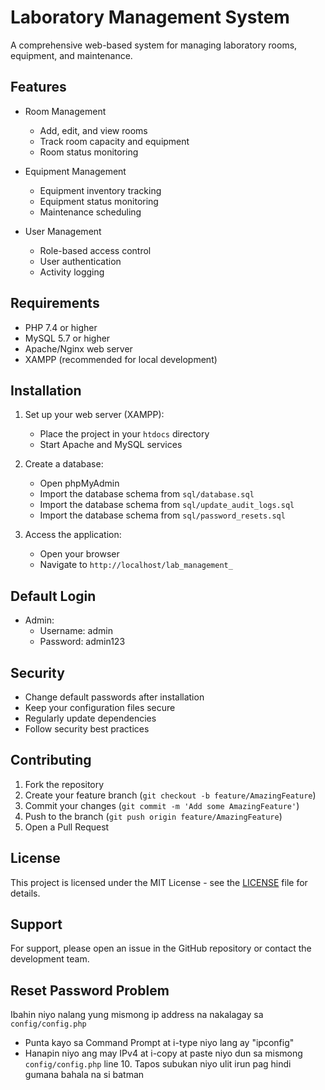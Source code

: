 # Laboratory Management System

A comprehensive web-based system for managing laboratory rooms, equipment, and maintenance.

## Features

- Room Management
  - Add, edit, and view rooms
  - Track room capacity and equipment
  - Room status monitoring

- Equipment Management
  - Equipment inventory tracking
  - Equipment status monitoring
  - Maintenance scheduling

- User Management
  - Role-based access control
  - User authentication
  - Activity logging

## Requirements

- PHP 7.4 or higher
- MySQL 5.7 or higher
- Apache/Nginx web server
- XAMPP (recommended for local development)

## Installation

1. Set up your web server (XAMPP):
   - Place the project in your `htdocs` directory
   - Start Apache and MySQL services

2. Create a database:
   - Open phpMyAdmin
   - Import the database schema from `sql/database.sql`
   - Import the database schema from `sql/update_audit_logs.sql`
   - Import the database schema from `sql/password_resets.sql`

3. Access the application:
   - Open your browser
   - Navigate to `http://localhost/lab_management_`

## Default Login

- Admin:
  - Username: admin
  - Password: admin123

## Security

- Change default passwords after installation
- Keep your configuration files secure
- Regularly update dependencies
- Follow security best practices

## Contributing

1. Fork the repository
2. Create your feature branch (`git checkout -b feature/AmazingFeature`)
3. Commit your changes (`git commit -m 'Add some AmazingFeature'`)
4. Push to the branch (`git push origin feature/AmazingFeature`)
5. Open a Pull Request

## License

This project is licensed under the MIT License - see the [LICENSE](LICENSE) file for details.

## Support

For support, please open an issue in the GitHub repository or contact the development team. 

## Reset Password Problem

Ibahin niyo nalang yung mismong ip address na nakalagay sa `config/config.php`

- Punta kayo sa Command Prompt at i-type niyo lang ay "ipconfig"
- Hanapin niyo ang may IPv4 at i-copy at paste niyo dun sa mismong `config/config.php` line 10. Tapos subukan niyo ulit irun pag hindi gumana bahala na si batman
